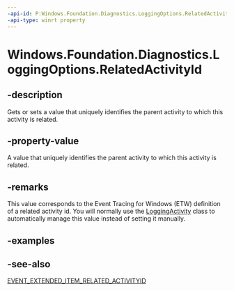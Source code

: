 ```yaml
---
-api-id: P:Windows.Foundation.Diagnostics.LoggingOptions.RelatedActivityId
-api-type: winrt property
---
```


<!-- Property syntax
public System.Guid RelatedActivityId { get;  set; }
-->

# Windows.Foundation.Diagnostics.LoggingOptions.RelatedActivityId

## -description
Gets or sets a value that uniquely identifies the parent activity to which this activity is related.

## -property-value
A value that uniquely identifies the parent activity to which this activity is related.

## -remarks
This value corresponds to the Event Tracing for Windows (ETW) definition of a related activity id. You will normally use the [LoggingActivity](loggingactivity.md) class to automatically manage this value instead of setting it manually.

## -examples

## -see-also
[EVENT_EXTENDED_ITEM_RELATED_ACTIVITYID](/windows/win32/api/evntcons/ns-evntcons-event_extended_item_related_activityid)
